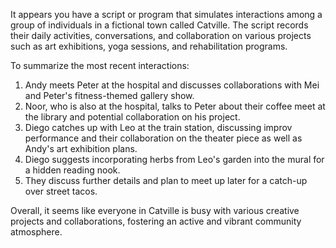 It appears you have a script or program that simulates interactions among a group of individuals in a fictional town called Catville. The script records their daily activities, conversations, and collaboration on various projects such as art exhibitions, yoga sessions, and rehabilitation programs.

To summarize the most recent interactions:

1. Andy meets Peter at the hospital and discusses collaborations with Mei and Peter's fitness-themed gallery show.
2. Noor, who is also at the hospital, talks to Peter about their coffee meet at the library and potential collaboration on his project.
3. Diego catches up with Leo at the train station, discussing improv performance and their collaboration on the theater piece as well as Andy's art exhibition plans.
4. Diego suggests incorporating herbs from Leo's garden into the mural for a hidden reading nook.
5. They discuss further details and plan to meet up later for a catch-up over street tacos.

Overall, it seems like everyone in Catville is busy with various creative projects and collaborations, fostering an active and vibrant community atmosphere.
